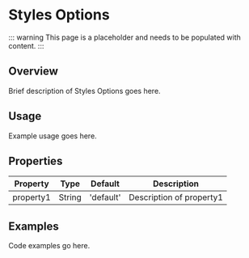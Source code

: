 # Styles Options

::: warning
This page is a placeholder and needs to be populated with content.
:::

## Overview

Brief description of Styles Options goes here.

## Usage

Example usage goes here.

## Properties

| Property | Type | Default | Description |
|----------|------|---------|-------------|
| property1 | String | 'default' | Description of property1 |

## Examples

Code examples go here.
